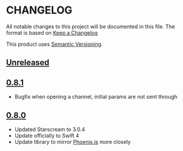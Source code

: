 # CHANGELOG
All notable changes to this project will be documented in this file. The format is based on [Keep a Changelog](http://keepachangelog.com/)

This product uses [Semantic Versioning](https://semver.org/). 



## [Unreleased]



## [0.8.1]
* Bugfix when opening a channel, initial params are not sent through

## [0.8.0]
* Updated Starscream to 3.0.4
* Update officially to Swift 4
* Update library to mirror [Phoenix.js](https://hexdocs.pm/phoenix/js/) more closely


[Unreleased]: https://github.com/davidstump/SwiftPhoenixClient/compare/0.8.1...HEAD
[0.8.1]: https://github.com/davidstump/SwiftPhoenixClient/compare/0.8.0...0.8.1
[0.8.0]: https://github.com/davidstump/SwiftPhoenixClient/compare/0.6.0...0.8.0
